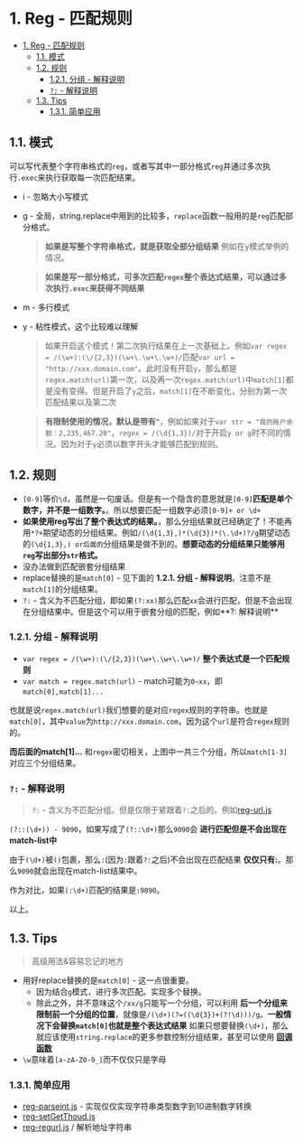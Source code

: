 # 1. Reg - 匹配规则

<!-- TOC -->

- [1. Reg - 匹配规则](#1-reg---匹配规则)
  - [1.1. 模式](#11-模式)
  - [1.2. 规则](#12-规则)
    - [1.2.1. 分组 - 解释说明](#121-分组---解释说明)
    - [`?:` - 解释说明](#---解释说明)
  - [1.3. Tips](#13-tips)
    - [1.3.1. 简单应用](#131-简单应用)

<!-- /TOC -->

## 1.1. 模式

可以写代表整个字符串格式的`reg`，或者写其中一部分格式`reg`并通过多次执行`.exec`来执行获取每一次匹配结果。

* i - 忽略大小写模式
* g - 全局，string.replace中用到的比较多，`replace`函数一般用的是`reg`匹配部分格式。

    > **如果是写整个字符串格式，就是获取全部分组结果** 例如在y模式举例的情况。

    > **如果是写一部分格式，可多次匹配`regex`整个表达式结果，可以通过多次执行`.exec`来获得不同结果**
    
* m - 多行模式
* y - 粘性模式，这个比较难以理解

   > 如果开启这个模式！第二次执行结果在上一次基础上。例如`var regex = /(\w+):(\/{2,3})(\w+\.\w+\.\w+)/`匹配`var url = "http://xxx.domain.com"`。此时没有开启`y`，那么都是`regex.match(url)`第一次，以及再一次`regex.match(url)`中`match[1]`都是没有变得。但是开启了`y`之后，`match[1]`在不断变化，分别为第一次匹配结果以及第二次

   > **有限制使用的情况，默认是带有`^`**，例如如果对于`var str = "我的账户余额：2,235,467.20"`，`regex = /(\d{1,3})/`对于开启`y or g`时不同的情况。因为对于`y`必须以数字开头才能够匹配到规则。

## 1.2. 规则

* `[0-9]`等价`\d`，虽然是一句废话。但是有一个隐含的意思就是`[0-9]`**匹配是单个数字，并不是一组数字。**。所以想要匹配一组数字必须`[0-9]+ or \d+`
* **如果使用reg写出了整个表达式的结果。**，那么分组结果就已经确定了！不能再用`*?+`期望动态的分组结果。例如`/(\d{1,3},)*(\d{3})*(\.\d+)?/g`期望动态的`(\d{1,3},) or后面的`分组结果是做不到的。**想要动态的分组结果只能够用`reg`写出部分`str`格式。**
* 没办法做到匹配嵌套分组结果
* replace替换的是`match[0]` - 见下面的 **1.2.1. 分组 - 解释说明**。注意不是`match[1]`的分组结果。
* `?:` - 含义为不匹配分组，即如果`(?:xx)`那么匹配`xx`会进行匹配，但是不会出现在分组结果中。但是这个可以用于嵌套分组的匹配，例如**?: 解释说明**

### 1.2.1. 分组 - 解释说明

* `var regex = /(\w+):(\/{2,3})(\w+\.\w+\.\w+)/` **整个表达式是一个匹配规则**
* `var match = regex.match(url)` - match可能为`0~xx`，即`match[0],match[1]...`

也就是说`regex.match(url)`我们想要的是对应`regex`规则的字符串。也就是`match[0]`，其中`value`为`http://xxx.domain.com`，因为这个`url`是符合`regex`规则的。

**而后面的match[1]...** 和`regex`密切相关，上图中一共三个分组，所以`match[1-3]`对应三个分组结果。

### `?:` - 解释说明

> `?:` - 含义为不匹配分组。但是仅限于紧跟着`?:`之后的。例如[reg-url.js]()

`(?::(\d+)) - 9090`，如果写成了`(?::\d+)`那么`9090`会 **进行匹配但是不会出现在match-list中**

由于`(\d+)`被`()`包裹，那么`:`(因为`:`跟着`?:`之后)不会出现在匹配结果 **仅仅只有:**。那么`9090`就会出现在match-list结果中。

作为对比，如果`(:\d+)`匹配的结果是`:9090`。

以上。

## 1.3. Tips

> 高级用法&容易忘记的地方

* 用好replace替换的是`match[0]` - 这一点很重要。
    * 因为结合`g`模式，进行多次匹配。实现多个替换。
    * 除此之外，并不意味这个`/xx/g`只能写一个分组，可以利用 **后一个分组来限制前一个分组的位置**，就像是`/(\d+)(?=((\d{3})+(?!\d)))/g`。**一般情况下会替换`match[0]`也就是整个表达式结果** 如果只想要替换`(\d+)`，那么就应该使用`string.replace`的更多参数控制分组结果，甚至可以使用 [**回调函数**](https://developer.mozilla.org/zh-CN/docs/Web/JavaScript/Reference/Global_Objects/String/replace#%E6%8C%87%E5%AE%9A%E4%B8%80%E4%B8%AA%E5%87%BD%E6%95%B0%E4%BD%9C%E4%B8%BA%E5%8F%82%E6%95%B0)
* `\w`意味着`[a-zA-Z0-9_]`而不仅仅只是字母

### 1.3.1. 简单应用

* [reg-parseint.js](https://github.com/JiangWeixian/JS-Tips/blob/master/Reg/JS/reg-parseInt.js) - 实现仅仅实现字符串类型数字到10进制数字转换
* [reg-setGetThoud.js](https://github.com/JiangWeixian/JS-Tips/blob/master/Reg/JS/reg-thoud.js)
* [reg-regurl.js]() / 解析地址字符串